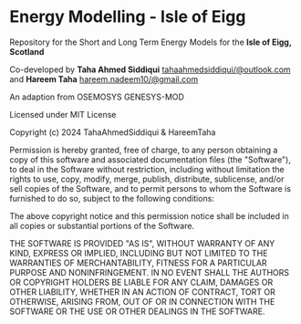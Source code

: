 
# Energy Modelling - Isle of Eigg
 
 Repository for the Short and Long Term Energy Models for the **Isle of Eigg, Scotland**  
 
 Co-developed by **Taha Ahmed Siddiqui** <tahaahmedsiddiqui/@outlook.com> and **Hareem Taha** <hareem.nadeem10/@gmail.com>
 
 An adaption from OSEMOSYS GENESYS-MOD

 Licensed under MIT License

Copyright (c) 2024 TahaAhmedSiddiqui & HareemTaha

Permission is hereby granted, free of charge, to any person obtaining a copy
of this software and associated documentation files (the "Software"), to deal
in the Software without restriction, including without limitation the rights
to use, copy, modify, merge, publish, distribute, sublicense, and/or sell
copies of the Software, and to permit persons to whom the Software is
furnished to do so, subject to the following conditions:

The above copyright notice and this permission notice shall be included in all
copies or substantial portions of the Software.

THE SOFTWARE IS PROVIDED "AS IS", WITHOUT WARRANTY OF ANY KIND, EXPRESS OR
IMPLIED, INCLUDING BUT NOT LIMITED TO THE WARRANTIES OF MERCHANTABILITY,
FITNESS FOR A PARTICULAR PURPOSE AND NONINFRINGEMENT. IN NO EVENT SHALL THE
AUTHORS OR COPYRIGHT HOLDERS BE LIABLE FOR ANY CLAIM, DAMAGES OR OTHER
LIABILITY, WHETHER IN AN ACTION OF CONTRACT, TORT OR OTHERWISE, ARISING FROM,
OUT OF OR IN CONNECTION WITH THE SOFTWARE OR THE USE OR OTHER DEALINGS IN THE
SOFTWARE.
